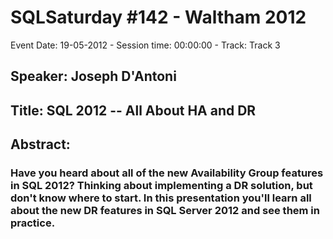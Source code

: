 # SQLSaturday #142 - Waltham 2012
Event Date: 19-05-2012 - Session time: 00:00:00 - Track: Track 3
## Speaker: Joseph D'Antoni
## Title: SQL 2012 -- All About HA and DR
## Abstract:
### Have you heard about all of the new Availability Group features in SQL 2012? Thinking about implementing a DR solution, but don't know where to start. In this presentation you'll learn all about the new DR features in SQL Server 2012 and see them in practice.
